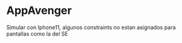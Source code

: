 # AppAvenger
Simular con Iphone11, algunos constraints no estan asignados para pantallas como la del SE
